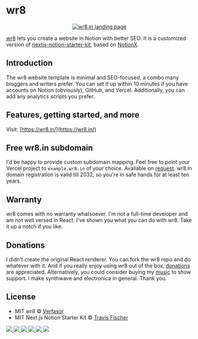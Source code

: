 # wr8

<p align="center">
  <a href="https://wr8.in/">
    <img alt="wr8.in landing page" src="https://res.cloudinary.com/verfasor/image/upload/v1664446565/wr8/wr8-ph-01_dwcgbw.png" width="auto">
  </a>
</p>

[wr8](https://wr8.in) lets you create a website in Notion with better SEO. It is a customized version of [nextjs-notion-starter-kit](https://github.com/transitive-bullshit/nextjs-notion-starter-kit), based on [NotionX](https://github.com/NotionX/react-notion-x).

## Introduction

The wr8 website template is minimal and SEO-focused, a combo many bloggers and writers prefer. You can set it up within 10 minutes if you have accounts on Notion (obviously), GitHub, and Vercel. Additionally, you can add any analytics scripts you prefer.

## Features, getting started, and more

Visit: [https://wr8.in/](https://wr8.in/)

## Free wr8.in subdomain

I'd be happy to provide custom subdomain mapping. Feel free to point your Vercel project to <code>example.wr8.in</code> of your choice. Available on [request](https://tally.so/r/3Npa5l). wr8.in domain registration is valid till 2032, so you're in safe hands for at least ten years.

## Warranty

wr8 comes with no warranty whatsoever. I'm not a full-time developer and am not well versed in React. I've shown you what you can do with wr8. Take it up a notch if you like.

## Donations

I didn't create the original React renderer. You can fork the wr8 repo and do whatever with it. And if you really enjoy using wr8 out of the box, [donations](https://liberapay.com/verfasor/) are appreciated. Alternatively, you could consider buying my [music](https://signalsiren.bandcamp.com/) to show support. I make synthwave and electronica in general. Thank you.

## License
- MIT wr8 © [Verfasor](https://verfasor.com)
- MIT Next.js Notion Starter Kit © [Travis Fischer](https://transitivebullsh.it)

<p> 
  <a href="https://mp.mt/">
    <img src="https://img.shields.io/badge/whois-mp.mt-red" />
  </a>  
  <a href="https://verfasor.com/">
    <img src="https://img.shields.io/badge/blog-verfasor.com-blueviolet" />
  </a>        
  <a href="https://wr8.in/">
    <img src="https://img.shields.io/badge/start-wr8.in-green" />
  </a> 
  <a href="mailto:verfasor@deadauthor.org">
    <img src="https://img.shields.io/badge/contact-email-important" />
  </a>   
<a href="https://twitter.com/verfasor">
    <img src="https://img.shields.io/twitter/follow/verfasor?style=social" /> 
</a>
<a href="https://github.com/verfasor">
    <img src="https://img.shields.io/github/followers/verfasor?label=verfasor&logo=GitHub&style=social" />
</a>  
</p>
